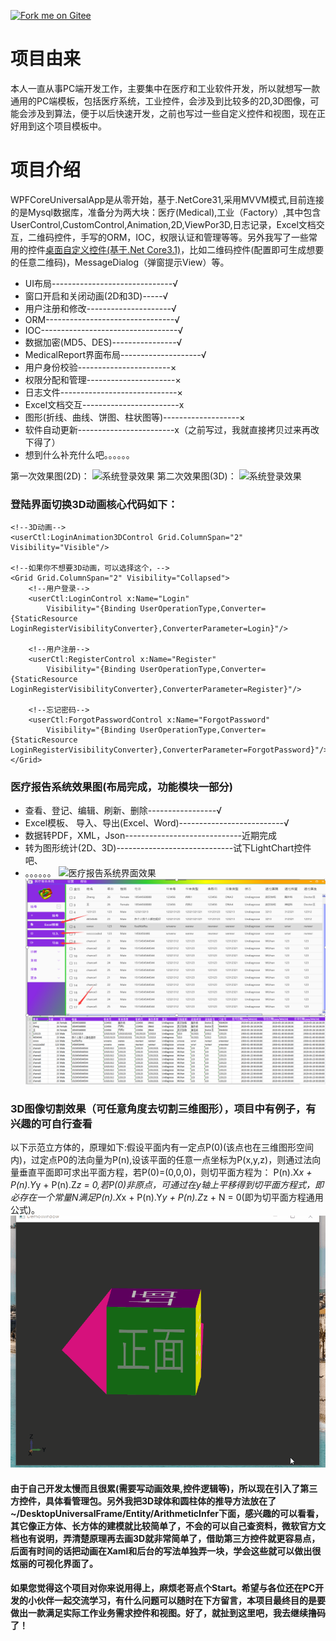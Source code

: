 [![Fork me on Gitee](https://gitee.com/ChanceZXY/DesktopCustomControl/widgets/widget_3.svg)](https://gitee.com/ChanceZXY/DesktopCustomControl)
# 项目由来
本人一直从事PC端开发工作，主要集中在医疗和工业软件开发，所以就想写一款通用的PC端模板，包括医疗系统，工业控件，会涉及到比较多的2D,3D图像，可能会涉及到算法，便于以后快速开发，之前也写过一些自定义控件和视图，现在正好用到这个项目模板中。
# 项目介绍
WPFCoreUniversalApp是从零开始，基于.NetCore31,采用MVVM模式,目前连接的是Mysql数据库，准备分为两大块：医疗(Medical),工业（Factory）,其中包含UserControl,CustomControl,Animation,2D,ViewPor3D,日志记录，Excel文档交互，二维码控件，手写的ORM，IOC，权限认证和管理等等。另外我写了一些常用的控件[桌面自定义控件(基于.Net Core3.1)](https://gitee.com/ChanceZXY/DesktopCustomControl)，比如二维码控件(配置即可生成想要的任意二维码)，MessageDialog（弹窗提示View）等。

- UI布局------------------------------√
- 窗口开启和关闭动画(2D和3D)-----√
- 用户注册和修改---------------------√
- ORM--------------------------------√
- IOC----------------------------------√
- 数据加密(MD5、DES)----------------√
- MedicalReport界面布局--------------------√
- 用户身份校验-----------------------×
- 权限分配和管理----------------------×
- 日志文件-----------------------------×
- Excel文档交互------------------------x
- 图形(折线、曲线、饼图、柱状图等)-------------------×
- 软件自动更新------------------------x（之前写过，我就直接拷贝过来再改下得了）
- 想到什么补充什么吧。。。。。。

第一次效果图(2D)：
![系统登录效果](DesktopUniversalFrame/Resource/Effect/Login.gif)
第二次效果图(3D)：
![系统登录效果](DesktopUniversalFrame/Resource/Effect/Login3D.gif)

### 登陆界面切换3D动画核心代码如下：
```
<!--3D动画-->
<userCtl:LoginAnimation3DControl Grid.ColumnSpan="2" Visibility="Visible"/>

<!--如果你不想要3D动画，可以选择这个，-->
<Grid Grid.ColumnSpan="2" Visibility="Collapsed">
    <!--用户登录-->
    <userCtl:LoginControl x:Name="Login"
        Visibility="{Binding UserOperationType,Converter={StaticResource LoginRegisterVisibilityConverter},ConverterParameter=Login}"/>

    <!--用户注册-->
    <userCtl:RegisterControl x:Name="Register" 
        Visibility="{Binding UserOperationType,Converter={StaticResource LoginRegisterVisibilityConverter},ConverterParameter=Register}"/>

    <!--忘记密码-->
    <userCtl:ForgotPasswordControl x:Name="ForgotPassword" 
        Visibility="{Binding UserOperationType,Converter={StaticResource LoginRegisterVisibilityConverter},ConverterParameter=ForgotPassword}"/>
</Grid>
```
### 医疗报告系统效果图(布局完成，功能模块一部分)
- 查看、登记、编辑、刷新、删除-----------------√
- Excel模板、 导入、导出(Excel、Word)--------------------------√
- 数据转PDF，XML，Json-----------------------------近期完成
- 转为图形统计(2D、3D)-----------------------------试下LightChart控件吧、
- 。。。。。。
![医疗报告系统界面效果](DesktopUniversalFrame/Resource/Effect/MedicalPredium3.gif)
![医疗报告系统界面效果](DesktopUniversalFrame/Resource/Effect/effect1.png)

### 3D图像切割效果（可任意角度去切割三维图形），项目中有例子，有兴趣的可自行查看
以下示范立方体的，原理如下:假设平面内有一定点P(0)(该点也在三维图形空间内)，过定点P0的法向量为P(n),设该平面的任意一点坐标为P(x,y,z)，则通过法向量垂直平面即可求出平面方程，若P(0)=(0,0,0)，则切平面方程为：
P(n).X*x + P(n).Y*y + P(n).Z*z = 0,若P(0)非原点，可通过在y轴上平移得到切平面方程式，即必存在一个常量N满足P(n).X*x + P(n).Y*y + P(n).Z*z + N = 0(即为切平面方程通用公式)。
![正方体](DesktopUniversalFrame/Resource/Effect/CubeCutting.gif)


#### 由于自己开发太慢而且很累(需要写动画效果,控件逻辑等)，所以现在引入了第三方控件，具体看管理包。另外我把3D球体和圆柱体的推导方法放在了~/DesktopUniversalFrame/Entity/ArithmeticInfer下面，感兴趣的可以看看，其它像正方体、长方体的建模就比较简单了，不会的可以自己查资料，微软官方文档也有说明，弄清楚原理再去画3D就非常简单了，借助第三方控件就更容易点，后面有时间的话把动画在Xaml和后台的写法单独弄一块，学会这些就可以做出很炫丽的可视化界面了。
#### 如果您觉得这个项目对你来说用得上，麻烦老哥点个Start。希望与各位还在PC开发的小伙伴一起交流学习，有什么问题可以随时在下方留言，本项目最终目的是要做出一款满足实际工作业务需求控件和视图。好了，就扯到这里吧，我去继续撸码了！
